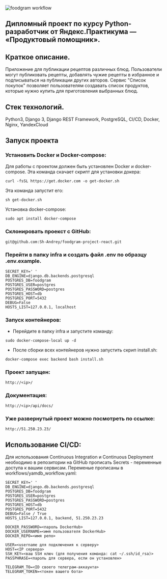 ![foodgram workflow](https://github.com/Sh-Andrey/foodgram-project-react/actions/workflows/foodgram_workflow.yml/badge.svg)

## Дипломный проект по курсу Python-разработчик от Яндекс.Практикума — «Продуктовый помощник».
## Краткое описание.
Приложение для публикации рецептов различных блюд. Пользователи могут публиковать рецепты, добавлять чужие рецепты в избранное и подписываться на публикации других авторов. Сервис "Список покупок" позволяет пользователям создавать список продуктов, которые нужно купить для приготовления выбранных блюд.

## Стек технологий.
Python3, Django 3, Django REST Framework, PostgreSQL,
CI/CD, Docker, Nginx, YandexCloud

## Запуск проекта
### Установить Docker и Docker-compose:
Для работы с проектом должен быть установлен Docker и docker-compose. Эта команда скачает скрипт для установки докера:
```
curl -fsSL https://get.docker.com -o get-docker.sh
```
Эта команда запустит его:
```
sh get-docker.sh
```
Установка docker-compose:
```
sudo apt install docker-compose
```

### Склонировать проекст с GitHub:
```
git@github.com:Sh-Andrey/foodgram-project-react.git
```

### Перейти в папку infra и создать файл .env по образцу .env.example.
```
SECRET_KEY=' '
DB_ENGINE=django.db.backends.postgresql
POSTGRES_DB=foodgram
POSTGRES_USER=postgres
POSTGRES_PASSWORD=postgres
POSTGRES_HOST=db
POSTGRES_PORT=5432
DEBUG=False
HOSTS_LIST=127.0.0.1, localhost
```
### Запуск контейнеров:
- Перейдите в папку infra и запустите команду:
```
sudo docker-compose-local up -d
```
- После сборки всех контейнеров нужно запустить скрип install.sh:
```
docker-compose exec backend bash install.sh
```
### Проект запущен:
```
http://<ip>/
```
### Документация:
```
http://<ip>/api/docs/
```

### Уже развернутый проект можно посмотреть по ссылке:
```
http://51.250.23.23/
```

## Использование CI/CD:
Для использования Continuous Integration и Continuous Deployment необходимо в репозитории на GitHub прописать Secrets - переменные доступа к вашим сервисам. Переменые прописаны в workflows/yamdb_workflow.yaml:
```
SECRET_KEY=' '
DB_ENGINE=django.db.backends.postgresql
POSTGRES_DB=foodgram
POSTGRES_USER=postgres
POSTGRES_PASSWORD=postgres
POSTGRES_HOST=db
POSTGRES_PORT=5432
DEBUG=False / True
HOSTS_LIST=127.0.0.1, backend, 51.250.23.23

DOCKER_PASSWORD=<пароль DockerHub>
DOCKER_USERNAME=<имя пользователя DockerHub>
DOCKER_REPO=<имя репо>

USER=<username для подключения к серверу>
HOST=<IP сервера>
SSH_KEY=<ваш SSH ключ (для получения команда: cat ~/.ssh/id_rsa)>
PASSPHRASE=<пароль для сервера, если он установлен>

TELEGRAM_TO=<ID своего телеграм-аккаунта>
TELEGRAM_TOKEN=<токен вашего бота>
```
